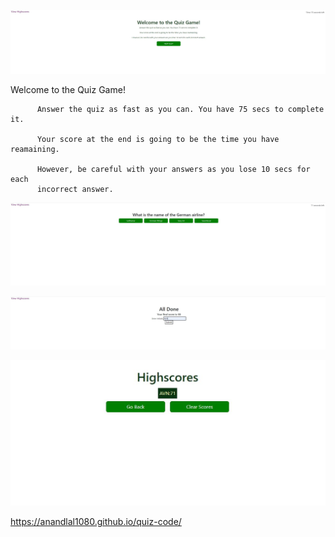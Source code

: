 ![Main Page](assets/Main.JPG)

Welcome to the Quiz Game!

          Answer the quiz as fast as you can. You have 75 secs to complete it.

          Your score at the end is going to be the time you have reamaining.

          However, be careful with your answers as you lose 10 secs for each
          incorrect answer.

![Questions](assets/Questions.JPG)

![Submit](assets/Submit.JPG)

![Highscores](assets/Highscores.JPG)

https://anandlal1080.github.io/quiz-code/
